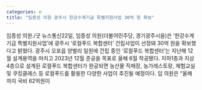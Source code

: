 ```yaml
---
categories: e
title: "임종성 의원 광주시 한강수계기금 특별지원사업 30억 원 확보"
---
```

임종성 의원./굿 뉴스통신22일, 임종성 의원(더불어민주당, 경기광주시을)은 ‘한강수계기금 특별지원사업’에 광주시 ‘로컬푸드 복합센터’ 건립사업이 선정돼 30억 원을 확보했다고 밝혔다. 광주시 오포읍 양벌리 일원에 건립 중인 ‘로컬푸드 복합센터’는 지난해 12월 설계용역을 마치고 2023년 12월 준공을 목표로 올해 6월 착공됐다. 지하1층과 지상4층으로 설계된 로컬푸드 복합센터가 완공되면 농산물 직매장, 농가레스토랑, 체험교실 및 쿠킹클래스 등 로컬푸드를 활용한 다양한 사업이 추진될 예정이다. 임 의원은 “올해까지 국비 62억원이